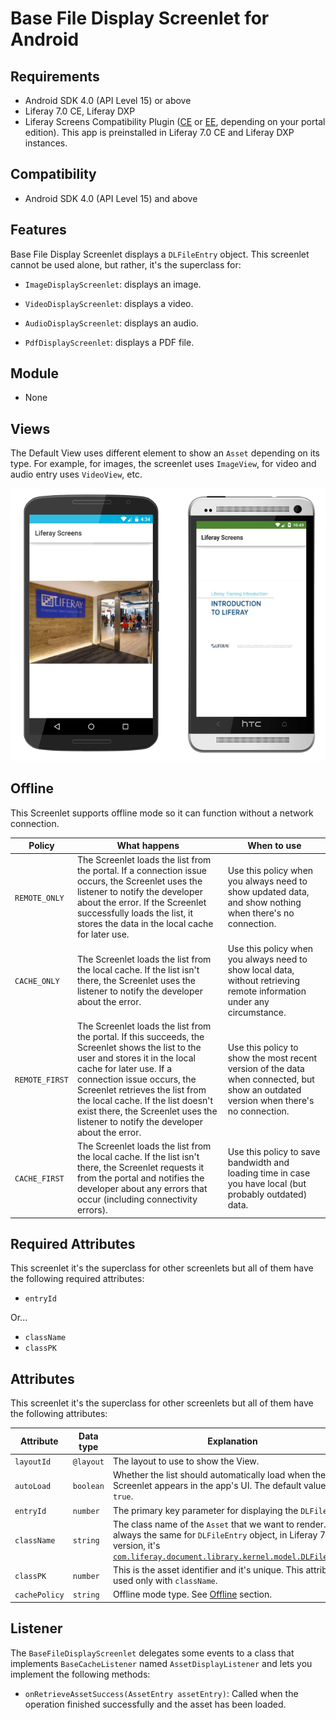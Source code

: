# Base File Display Screenlet for Android [](id=base-file-display-screenlet-for-android)

## Requirements [](id=requirements)

- Android SDK 4.0 (API Level 15) or above
- Liferay 7.0 CE, Liferay DXP
- Liferay Screens Compatibility Plugin
  ([CE](http://www.liferay.com/marketplace/-/mp/application/54365664) or 
  [EE](http://www.liferay.com/marketplace/-/mp/application/54369726), 
  depending on your portal edition). This app is preinstalled in Liferay 7.0 CE 
  and Liferay DXP instances.

## Compatibility [](id=compatibility)

- Android SDK 4.0 (API Level 15) and above

## Features [](id=features)

Base File Display Screenlet displays a `DLFileEntry` object. This screenlet cannot be used alone, but rather, it's the superclass for: 

- `ImageDisplayScreenlet`: displays an image.

- `VideoDisplayScreenlet`: displays a video.

- `AudioDisplayScreenlet`: displays an audio.

- `PdfDisplayScreenlet`: displays a PDF file.

## Module [](id=module)

- None

## Views [](id=views)

The Default View uses different element to show an `Asset` depending on its type. For example, for images, the screenlet uses `ImageView`, for video and audio entry uses `VideoView`, etc.

![Figure 1: Base File Display Screenlet using the Default (`default`) Theme.](../../images/screens-android-basefiledisplay.png)

## Offline [](id=offline)

This Screenlet supports offline mode so it can function without a network 
connection. 

| Policy | What happens | When to use |
|--------|--------------|-------------|
| `REMOTE_ONLY` | The Screenlet loads the list from the portal. If a connection issue occurs, the Screenlet uses the listener to notify the developer about the error. If the Screenlet successfully loads the list, it stores the data in the local cache for later use. | Use this policy when you always need to show updated data, and show nothing when there's no connection. |
| `CACHE_ONLY` | The Screenlet loads the list from the local cache. If the list isn't there, the Screenlet uses the listener to notify the developer about the error. | Use this policy when you always need to show local data, without retrieving remote information under any circumstance. |
| `REMOTE_FIRST` | The Screenlet loads the list from the portal. If this succeeds, the Screenlet shows the list to the user and stores it in the local cache for later use. If a connection issue occurs, the Screenlet retrieves the list from the local cache. If the list doesn't exist there, the Screenlet uses the listener to notify the developer about the error. | Use this policy to show the most recent version of the data when connected, but show an outdated version when there's no connection. |
| `CACHE_FIRST` | The Screenlet loads the list from the local cache. If the list isn't there, the Screenlet requests it from the portal and notifies the developer about any errors that occur (including connectivity errors). | Use this policy to save bandwidth and loading time in case you have local (but probably outdated) data. |

## Required Attributes [](id=required-attributes)

This screenlet it's the superclass for other screenlets but all of them have the following required attributes:

- `entryId`

Or...

- `className`
- `classPK`

## Attributes [](id=attributes)

This screenlet it's the superclass for other screenlets but all of them have the following attributes:

| Attribute | Data type | Explanation |
|-----------|-----------|-------------|
| `layoutId` | `@layout` | The layout to use to show the View.|
| `autoLoad` | `boolean` | Whether the list should automatically load when the Screenlet appears in the app's UI. The default value is `true`. |
| `entryId` | `number` | The primary key parameter for displaying the `DLFileEntry`. | 
| `className` | `string` | The class name of the `Asset` that we want to render. It's always the same for `DLFileEntry` object, in Liferay 7.0 version, it's [`com.liferay.document.library.kernel.model.DLFileEntry`](https://github.com/liferay/liferay-portal/blob/master/portal-kernel/src/com/liferay/document/library/kernel/model/DLFileEntry.java). |
| `classPK` | `number` | This is the asset identifier and it's unique. This attribute is used only with `className`. |
| `cachePolicy` | `string` | Offline mode type. See [Offline](#offline) section. |

## Listener [](id=listener)

The `BaseFileDisplayScreenlet` delegates some events to a class that implements `BaseCacheListener` named `AssetDisplayListener` and lets you implement the following methods:

- `onRetrieveAssetSuccess(AssetEntry assetEntry)`: Called when the operation finished successfully and the asset has been loaded.